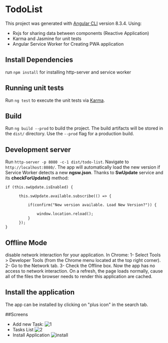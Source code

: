 # TodoList
This project was generated with [Angular CLI](https://github.com/angular/angular-cli) version 8.3.4.
Using:
  - Rxjs for sharing data between components (Reactive Application)
  - Karma and Jasmine for unit tests
  - Angular Service Worker for Creating PWA application
## Install Dependencies
run `npm install` for installing http-server and service worker

## Running unit tests
Run `ng test` to execute the unit tests via [Karma](https://karma-runner.github.io).

## Build
Run `ng build --prod` to build the project. The build artifacts will be stored in the `dist/` directory. Use the `--prod` flag for a production build.

## Development server
Run `http-server -p 8080 -c-1 dist/todo-list`. Navigate to `http://localhost:8080/`. The app will automatically 
load the new version if Service Worker detects a new **ngsw.json**. Thanks to **SwUpdate** service and its **checkForUpdate()** method:
```
if (this.swUpdate.isEnabled) {

      this.swUpdate.available.subscribe(() => {

          if(confirm("New version available. Load New Version?")) {

              window.location.reload();
          }
      });
}
```
## Offline Mode
disable network interaction for your application. In Chrome:
  1- Select Tools > Developer Tools (from the Chrome menu located at the top right corner).
  2- Go to the Network tab.
  3- Check the Offline box.
Now the app has no access to network interaction.
On a refresh, the page loads normally, cause all of the files the browser needs to render this application are cached.

## Install the application
The app can be installed by clicking on "plus icon" in the search tab.

##Screens
  - Add new Task:
  ![1](https://user-images.githubusercontent.com/36522492/73453972-66001880-436d-11ea-926a-d46edc509db1.PNG)  
  - Tasks List
  ![2](https://user-images.githubusercontent.com/36522492/73453975-67c9dc00-436d-11ea-87b2-a35e8775df3a.PNG)
  - Install Application
  ![install](https://user-images.githubusercontent.com/36522492/73454301-12da9580-436e-11ea-8fbe-37ed248edbb7.png)  
